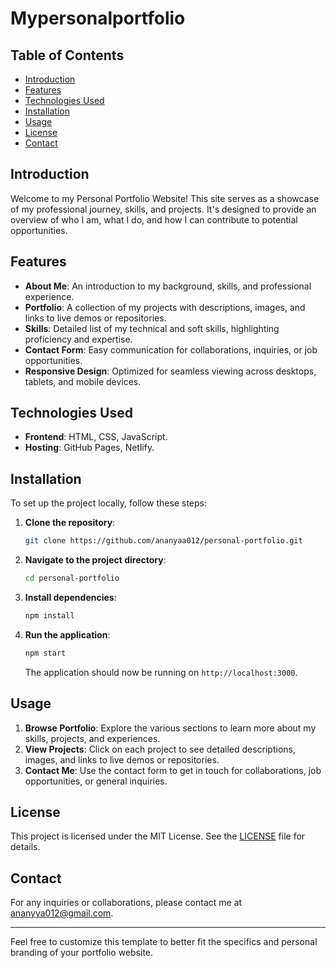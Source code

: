 # Mypersonalportfolio


## Table of Contents

- [Introduction](#introduction)
- [Features](#features)
- [Technologies Used](#technologies-used)
- [Installation](#installation)
- [Usage](#usage)
- [License](#license)
- [Contact](#contact)

## Introduction

Welcome to my Personal Portfolio Website! This site serves as a showcase of my professional journey, skills, and projects. It's designed to provide an overview of who I am, what I do, and how I can contribute to potential opportunities.

## Features

- **About Me**: An introduction to my background, skills, and professional experience.
- **Portfolio**: A collection of my projects with descriptions, images, and links to live demos or repositories.
- **Skills**: Detailed list of my technical and soft skills, highlighting proficiency and expertise.
- **Contact Form**: Easy communication for collaborations, inquiries, or job opportunities.
- **Responsive Design**: Optimized for seamless viewing across desktops, tablets, and mobile devices.

## Technologies Used

- **Frontend**: HTML, CSS, JavaScript.
- **Hosting**: GitHub Pages, Netlify.

## Installation

To set up the project locally, follow these steps:

1. **Clone the repository**:
   ```sh
   git clone https://github.com/ananyaa012/personal-portfolio.git
   ```

2. **Navigate to the project directory**:
   ```sh
   cd personal-portfolio
   ```

3. **Install dependencies**:
   ```sh
   npm install
   ```

4. **Run the application**:
   ```sh
   npm start
   ```

   The application should now be running on `http://localhost:3000`.

## Usage

1. **Browse Portfolio**: Explore the various sections to learn more about my skills, projects, and experiences.
2. **View Projects**: Click on each project to see detailed descriptions, images, and links to live demos or repositories.
3. **Contact Me**: Use the contact form to get in touch for collaborations, job opportunities, or general inquiries.

## License

This project is licensed under the MIT License. See the [LICENSE](LICENSE) file for details.

## Contact

For any inquiries or collaborations, please contact me at [ananyya012@gmail.com](ananyya012@gmail.com).

---

Feel free to customize this template to better fit the specifics and personal branding of your portfolio website.
